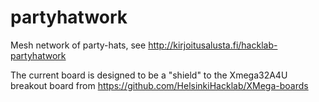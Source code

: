 partyhatwork
============

Mesh network of party-hats, see http://kirjoitusalusta.fi/hacklab-partyhatwork

The current board is designed to be a "shield" to the Xmega32A4U 
breakout board from https://github.com/HelsinkiHacklab/XMega-boards